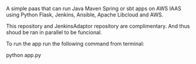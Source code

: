 A simple paas that can run Java Maven Spring or sbt apps on AWS IAAS using Python Flask, Jenkins, Ansible, Apache Libcloud and AWS.

This repository and JenkinsAdaptor repository are complimentary. And thus shoud be ran in parallel to be funcional.

To run the app run the following command from terminal:

python app.py
